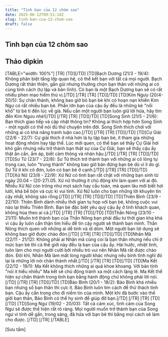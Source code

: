 ```yaml
---
title: "Tình bạn của 12 chòm sao"
date: 2025-06-12T09:51:14Z
slug: tinh-ban-cua-12-chom-sao
draft: false
---
```


## Tình bạn của 12 chòm sao

## Thảo dipkin

[TABLE="width: 100%"]
[TR]
[TD][/TD]
[TD]Bạch Dương (21/3 - 19/4):
Không phân biệt tầng lớp quan hệ, có thể kết bạn với tất cả mọi người. Bạch Dương rất thân thiện, gần gũi nhưng thường chọn bạn thân với những ai có cùng tính cách (tự lập và bản lĩnh). Có bạn là một Bạch Dương bạn sẽ có rất nhiều phen mạo hiểm thú vị.[/TD]
[/TR]
[TR]
[TD][/TD]
[TD]Kim Ngưu (20/4- 20/5):
Sự chân thành, không bao giờ bỏ bạn bè khi có hoạn nạn khiến Kim Ngư có rất nhiều bạn bè. Phần lớn bạn của cậu ấy đều là những kẻ "nối khố" từ bé tí đến lúc về già. Nếu cần một người bạn luôn giữ lời hứa, hãy tìm đến Kim Ngưu nhé![/TD]
[/TR]
[TR]
[TD][/TD]
[TD]Song Sinh (21/5 - 21/6):
Bạn thích giao tiếp và cập nhật thông tin? Không ai thích hợp hơn Song Sinh - một người có thể nói đủ thứ chuyện trên đời. Song Sinh thích chơi với những ai có khả năng tranh luận cao.[/TD]
[/TR]
[TR]
[TD][/TD]
[TD]Cự Giải (22/6 - 22/7):
Cự giải thích ở nhà hơn là tụ tập bạn bè, ít tham gia những hoạt động nhóm hay tập thể. Lúc mới quen, có thể bạn sẽ thấy Cự Giải hơi khó gần nhưng nếu trở thành bạn thật sự của Cự Giải, bạn sẽ thấy cậu ấy thật ân cần, ấm áp, biết cảm thông và nhân hậu.[/TD]
[/TR]
[TR]
[TD][/TD]
[TD]Sư Tử (23/7 - 22/8):
Sư Tử thích trở thành bạn với những ai có lòng tự trọng cao, luôn "trung thành" không bao giờ bán đứng bạn bè dù vì lí do gì. Sư Tử ít khi cô đơn, luôn có bạn bè ở cạnh.[/TD]
[/TR]
[TR]
[TD][/TD]
[TD]Xử Nữ (23/8 - 22/9):
Xử Nữ có tình bạn rất chặt với những bạn sinh từ ngày 20.04 – (20-27).05. Xử nữ thường ít chủ động khi làm quen với ai đó. Nhiều Xử Nữ còn trông như mọt sách hay cầu toàn, mà quen lâu mới biết hơi lười, khá bề bộn và cực kì vui tính. Xử Nữ luôn cho bạn những lời khuyên tin cậy nhất, không sáo rỗng.[/TD]
[/TR]
[TR]
[TD][/TD]
[TD]Thiên Bình (23/9 - 22/10):
Thiên Bình dành nhiều thời gian tụ họp với bạn bè, không cuộc vui nào lại thiếu Thiên Bình. Bạn bè đặc biệt yêu quý cậu ấy ở tính khách quan, không hùa theo ai cả.[/TD]
[/TR]
[TR]
[TD][/TD]
[TD]Thần Nông (23/10 - 21/11):
Muốn trở thành bạn của Thần Nông bạn phải đầu tư thời gian kha khá vì cậu ấy luôn cẩn thận tìm hiểu để tin cậy người sẽ thành bạn mình. Thần Nông thích quen với những ai dễ tính và dí dỏm. Một người bạn lợi dụng sẽ không bao giờ được chào đón.[/TD]
[/TR]
[TR]
[TD][/TD]
[TD]Nhân Mã (22/11 - 21/12):
Không phải ai Nhân mã cũng coi là bạn thân nhưng nếu chỉ ở mức bạn bè thì cả thế giới này đều là bạn của cậu ấy. Hài hước, nhiệt tình, luôn làm cho mọi người cười bởi nhiều trò vui nên Nhân Mã rất được chào đón. Đôi khi, Nhân Mã làm mất lòng người khác nhưng nếu bình tĩnh nghĩ đó lại là những lời nói chân thành nhất.[/TD]
[/TR]
[TR]
[TD][/TD]
[TD]Ma Kết (22/12 - 19/1):
Ma Kết không thích những ai quá khoe khoang. Với bản tính "nói ít hiểu nhiều" Ma kết sẽ chủ động tránh xa một cách lặng lẽ. Ma Kết thể hiện sự chân thành trong tình bạn bằng hành động chứ không phải lời nói.[/TD]
[/TR]
[TR]
[TD][/TD]
[TD]Bảo Bình (20/1 - 18/2):
Bảo Bình khá nhiều bạn nhưng số bạn thân thì cực ít. Bảo Bình luôn tìm cách để thử thách tình bạn. Cậu ấy cẩn trọng cho đi niềm tin của mình. Một khi đã bước vào thế giới bạn thân, Bảo Bình có thể hy sinh để giúp đỡ bạn.[/TD]
[/TR]
[TR]
[TD][/TD]
[TD]Song Ngư (19/02 - 20/03):
Tất cả cảm xúc, tình cảm của Song Ngư sẽ được thể hiện rất rõ ràng. Mọi người muốn trở thành bạn của Song ngư vì tính dễ gần, trong sáng, đã hứa với bạn bè thì bằng mọi cách sẽ làm cho được. [/TD]
[/TR]
[/TABLE]

[Sưu tầm]